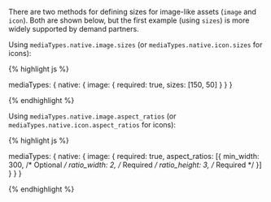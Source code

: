 There are two methods for defining sizes for image-like assets (`image` and `icon`).  Both are shown below, but the first example (using `sizes`) is more widely supported by demand partners.

Using `mediaTypes.native.image.sizes` (or `mediaTypes.native.icon.sizes` for icons):

{% highlight js %}

mediaTypes: {
    native: {
        image: {
            required: true,
            sizes: [150, 50]
        }
    }
}

{% endhighlight %}

Using `mediaTypes.native.image.aspect_ratios` (or `mediaTypes.native.icon.aspect_ratios` for icons):

{% highlight js %}

mediaTypes: {
    native: {
        image: {
            required: true,
            aspect_ratios: [{
                min_width: 300,        /* Optional */
                ratio_width: 2,        /* Required */
                ratio_height: 3,       /* Required */
         }]
        }
    }
}

{% endhighlight %}
